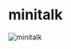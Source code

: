 # minitalk
![minitalk](https://github.com/MariPeretiatko/minitalk/assets/83024504/63338c01-7fc7-4bed-ba20-ad9fdeebf1b4)
